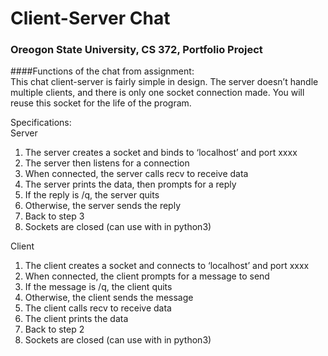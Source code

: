 # Client-Server Chat
### Oreogon State University, CS 372, Portfolio Project
####Functions of the chat from assignment:<br />
This chat client-server is fairly simple in design. The server doesn’t handle multiple clients, and there is only one socket connection made. You will reuse this socket for the life of the program.

Specifications:<br />
Server
1. The server creates a socket and binds to ‘localhost’ and port xxxx
2. The server then listens for a connection
3. When connected, the server calls recv to receive data
4. The server prints the data, then prompts for a reply
5. If the reply is /q, the server quits
6. Otherwise, the server sends the reply
7. Back to step 3
8. Sockets are closed (can use with in python3)

Client
1. The client creates a socket and connects to ‘localhost’ and port xxxx
2. When connected, the client prompts for a message to send
3. If the message is /q, the client quits
4. Otherwise, the client sends the message
5. The client calls recv to receive data
6. The client prints the data
7. Back to step 2
8. Sockets are closed (can use with in python3)
